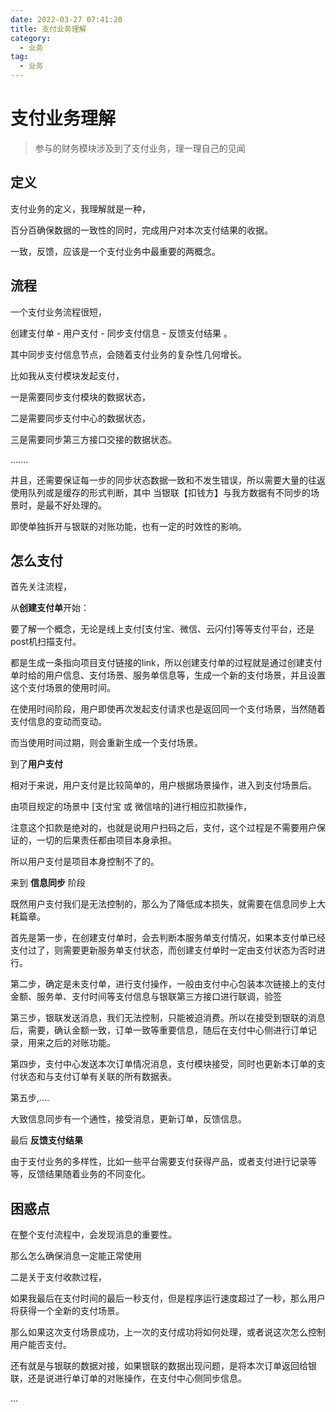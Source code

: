 ```yaml
---
date: 2022-03-27 07:41:20
title: 支付业务理解
category: 
  - 业务
tag:
  - 业务
---
```

# 支付业务理解

>  参与的财务模块涉及到了支付业务，理一理自己的见闻

## 定义

支付业务的定义，我理解就是一种，

百分百确保数据的一致性的同时，完成用户对本次支付结果的收据。

一致，反馈，应该是一个支付业务中最重要的两概念。

## 流程

一个支付业务流程很短，

创建支付单 -  用户支付 - 同步支付信息 - 反馈支付结果 。

其中同步支付信息节点，会随着支付业务的复杂性几何增长。

比如我从支付模块发起支付，

一是需要同步支付模块的数据状态，

二是需要同步支付中心的数据状态，

三是需要同步第三方接口交接的数据状态。

.......

并且，还需要保证每一步的同步状态数据一致和不发生错误，所以需要大量的往返使用队列或是缓存的形式判断，其中 当银联【扣钱方】与我方数据有不同步的场景时，是最不好处理的。

即使单独拆开与银联的对账功能，也有一定的时效性的影响。

## 怎么支付

首先关注流程，

从**创建支付单**开始：

要了解一个概念，无论是线上支付[支付宝、微信、云闪付]等等支付平台，还是post机扫描支付。

都是生成一条指向项目支付链接的link，所以创建支付单的过程就是通过创建支付单时给的用户信息、支付场景、服务单信息等，生成一个新的支付场景，并且设置这个支付场景的使用时间。

在使用时间阶段，用户即使再次发起支付请求也是返回同一个支付场景，当然随着支付信息的变动而变动。

而当使用时间过期，则会重新生成一个支付场景。

到了**用户支付**

相对于来说，用户支付是比较简单的，用户根据场景操作，进入到支付场景后。

由项目规定的场景中 [支付宝 或 微信啥的]进行相应扣款操作，

注意这个扣款是绝对的，也就是说用户扫码之后，支付，这个过程是不需要用户保证的，一切的后果责任都由项目本身承担。

所以用户支付是项目本身控制不了的。

来到 **信息同步** 阶段

既然用户支付我们是无法控制的，那么为了降低成本损失，就需要在信息同步上大耗篇章。

首先是第一步，在创建支付单时，会去判断本服务单支付情况，如果本支付单已经支付过了，则需要更新服务单支付状态，而创建支付单时一定由支付状态为否时进行。

第二步，确定是未支付单，进行支付操作，一般由支付中心包装本次链接上的支付金额、服务单、支付时间等支付信息与银联第三方接口进行联调，验签

第三步，银联发送消息，我们无法控制，只能被迫消费。所以在接受到银联的消息后，需要，确认金额一致，订单一致等重要信息，随后在支付中心侧进行订单记录，用来之后的对账功能。

第四步，支付中心发送本次订单情况消息，支付模块接受，同时也更新本订单的支付状态和与支付订单有关联的所有数据表。

第五步,....

大致信息同步有一个通性，接受消息，更新订单，反馈信息。

最后 **反馈支付结果**

由于支付业务的多样性，比如一些平台需要支付获得产品，或者支付进行记录等等，反馈结果随着业务的不同变化。

## 困惑点

在整个支付流程中，会发现消息的重要性。

那么怎么确保消息一定能正常使用

二是关于支付收款过程，

如果我最后在支付时间的最后一秒支付，但是程序运行速度超过了一秒，那么用户将获得一个全新的支付场景。

那么如果这次支付场景成功，上一次的支付成功将如何处理，或者说这次怎么控制用户能否支付。

还有就是与银联的数据对接，如果银联的数据出现问题，是将本次订单返回给银联，还是说进行单订单的对账操作，在支付中心侧同步信息。

...
